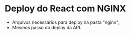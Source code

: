 # Deploy do React com NGINX

- Arquivos necessários para deploy na pasta "nginx";
- Mesmos passo do deploy da API.
